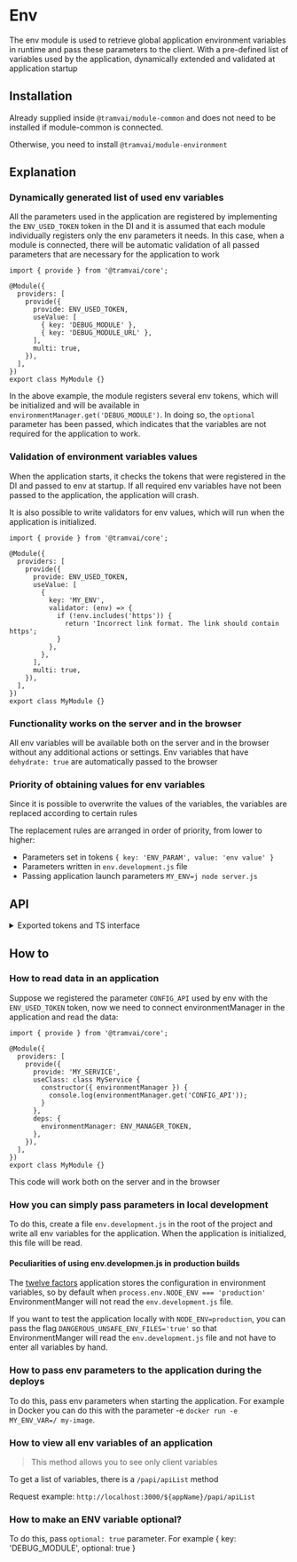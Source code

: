 # Env

The env module is used to retrieve global application environment variables in runtime and pass these parameters to the client.
With a pre-defined list of variables used by the application, dynamically extended and validated at application startup

## Installation

Already supplied inside `@tramvai/module-common` and does not need to be installed if module-common is connected.

Otherwise, you need to install `@tramvai/module-environment`

## Explanation

### Dynamically generated list of used env variables

All the parameters used in the application are registered by implementing the `ENV_USED_TOKEN` token in the DI and it is assumed that each module individually registers only the env parameters it needs. In this case, when a module is connected, there will be automatic validation of all passed parameters that are necessary for the application to work

```tsx
import { provide } from '@tramvai/core';

@Module({
  providers: [
    provide({
      provide: ENV_USED_TOKEN,
      useValue: [
        { key: 'DEBUG_MODULE' },
        { key: 'DEBUG_MODULE_URL' },
      ],
      multi: true,
    }),
  ],
})
export class MyModule {}
```

In the above example, the module registers several env tokens, which will be initialized and will be available in `environmentManager.get('DEBUG_MODULE')`. In doing so, the `optional` parameter has been passed, which indicates that the variables are not required for the application to work.

### Validation of environment variables values

When the application starts, it checks the tokens that were registered in the DI and passed to env at startup. If all required env variables have not been passed to the application, the application will crash.

It is also possible to write validators for env values, which will run when the application is initialized.

```tsx
import { provide } from '@tramvai/core';

@Module({
  providers: [
    provide({
      provide: ENV_USED_TOKEN,
      useValue: [
        {
          key: 'MY_ENV',
          validator: (env) => {
            if (!env.includes('https')) {
              return 'Incorrect link format. The link should contain https';
            }
          },
        },
      ],
      multi: true,
    }),
  ],
})
export class MyModule {}
```

### Functionality works on the server and in the browser

All env variables will be available both on the server and in the browser without any additional actions or settings. Env variables that have `dehydrate: true` are automatically passed to the browser

### Priority of obtaining values for env variables

Since it is possible to overwrite the values of the variables, the variables are replaced according to certain rules

The replacement rules are arranged in order of priority, from lower to higher:

- Parameters set in tokens `{ key: 'ENV_PARAM', value: 'env value' }`
- Parameters written in `env.development.js` file
- Passing application launch parameters `MY_ENV=j node server.js`

## API

<p>
<details>
<summary>Exported tokens and TS interface</summary>

@inline ../../tokens/common/src/env.ts

</details>
</p>

## How to

### How to read data in an application

Suppose we registered the parameter `CONFIG_API` used by env with the `ENV_USED_TOKEN` token, now we need to connect environmentManager in the application and read the data:

```tsx
import { provide } from '@tramvai/core';

@Module({
  providers: [
    provide({
      provide: 'MY_SERVICE',
      useClass: class MyService {
        constructor({ environmentManager }) {
          console.log(environmentManager.get('CONFIG_API'));
        }
      },
      deps: {
        environmentManager: ENV_MANAGER_TOKEN,
      },
    }),
  ],
})
export class MyModule {}
```

This code will work both on the server and in the browser

### How you can simply pass parameters in local development

To do this, create a file `env.development.js` in the root of the project and write all env variables for the application. When the application is initialized, this file will be read.

#### Peculiarities of using env.developmen.js in production builds

The [twelve factors](https://12factor.net/ru/config) application stores the configuration in environment variables, so by default when `process.env.NODE_ENV === 'production'` EnvironmentManger will not read the `env.development.js` file.

If you want to test the application locally with `NODE_ENV=production`, you can pass the flag `DANGEROUS_UNSAFE_ENV_FILES='true'` so that EnvironmentManger will read the `env.development.js` file and not have to enter all variables by hand.

### How to pass env parameters to the application during the deploys

To do this, pass env parameters when starting the application. For example in Docker you can do this with the parameter -e `docker run -e MY_ENV_VAR=/ my-image`.

### How to view all env variables of an application

> This method allows you to see only client variables

To get a list of variables, there is a `/papi/apiList` method

Request example: `http://localhost:3000/${appName}/papi/apiList`

### How to make an ENV variable optional?

To do this, pass `optional: true` parameter. For example { key: 'DEBUG_MODULE', optional: true }
